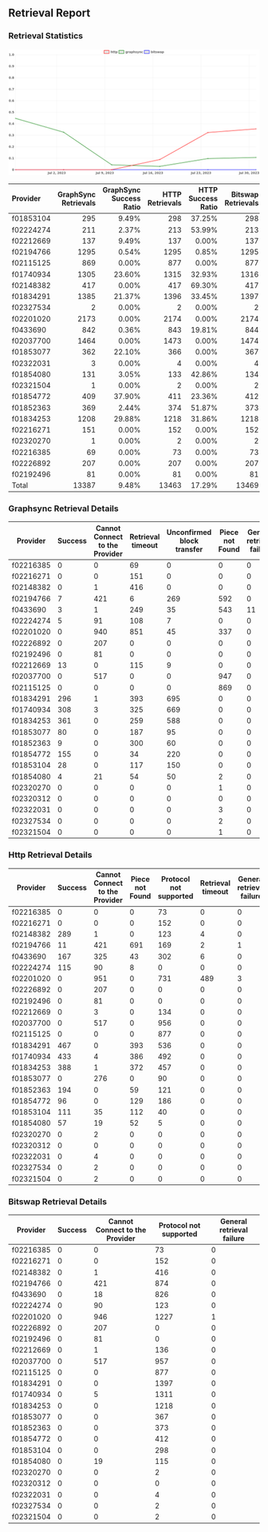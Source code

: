 ## Retrieval Report
### Retrieval Statistics
<img src="https://raw.githubusercontent.com/data-preservation-programs/filplus-checker-assets/main/filecoin-project/filecoin-plus-large-datasets/issues/2055/1691044592708.png"/>

| Provider  | GraphSync Retrievals | GraphSync Success Ratio | HTTP Retrievals | HTTP Success Ratio | Bitswap Retrievals | Bitswap Success Ratio |
| :-------- | -------------------: | ----------------------: | --------------: | -----------------: | -----------------: | --------------------: |
| f01853104 |                  295 |                   9.49% |             298 |             37.25% |                298 |                 0.00% |
| f02224274 |                  211 |                   2.37% |             213 |             53.99% |                213 |                 0.00% |
| f02212669 |                  137 |                   9.49% |             137 |              0.00% |                137 |                 0.00% |
| f02194766 |                 1295 |                   0.54% |            1295 |              0.85% |               1295 |                 0.00% |
| f02115125 |                  869 |                   0.00% |             877 |              0.00% |                877 |                 0.00% |
| f01740934 |                 1305 |                  23.60% |            1315 |             32.93% |               1316 |                 0.00% |
| f02148382 |                  417 |                   0.00% |             417 |             69.30% |                417 |                 0.00% |
| f01834291 |                 1385 |                  21.37% |            1396 |             33.45% |               1397 |                 0.00% |
| f02327534 |                    2 |                   0.00% |               2 |              0.00% |                  2 |                 0.00% |
| f02201020 |                 2173 |                   0.00% |            2174 |              0.00% |               2174 |                 0.00% |
| f0433690  |                  842 |                   0.36% |             843 |             19.81% |                844 |                 0.00% |
| f02037700 |                 1464 |                   0.00% |            1473 |              0.00% |               1474 |                 0.00% |
| f01853077 |                  362 |                  22.10% |             366 |              0.00% |                367 |                 0.00% |
| f02322031 |                    3 |                   0.00% |               4 |              0.00% |                  4 |                 0.00% |
| f01854080 |                  131 |                   3.05% |             133 |             42.86% |                134 |                 0.00% |
| f02321504 |                    1 |                   0.00% |               2 |              0.00% |                  2 |                 0.00% |
| f01854772 |                  409 |                  37.90% |             411 |             23.36% |                412 |                 0.00% |
| f01852363 |                  369 |                   2.44% |             374 |             51.87% |                373 |                 0.00% |
| f01834253 |                 1208 |                  29.88% |            1218 |             31.86% |               1218 |                 0.00% |
| f02216271 |                  151 |                   0.00% |             152 |              0.00% |                152 |                 0.00% |
| f02320270 |                    1 |                   0.00% |               2 |              0.00% |                  2 |                 0.00% |
| f02216385 |                   69 |                   0.00% |              73 |              0.00% |                 73 |                 0.00% |
| f02226892 |                  207 |                   0.00% |             207 |              0.00% |                207 |                 0.00% |
| f02192496 |                   81 |                   0.00% |              81 |              0.00% |                 81 |                 0.00% |
| Total     |                13387 |                   9.48% |           13463 |             17.29% |              13469 |                 0.00% |

### Graphsync Retrieval Details
| Provider  | Success | Cannot Connect to the Provider | Retrieval timeout | Unconfirmed block transfer | Piece not Found | General retrieval failure |
| --------- | ------- | ------------------------------ | ----------------- | -------------------------- | --------------- | ------------------------- |
| f02216385 | 0       | 0                              | 69                | 0                          | 0               | 0                         |
| f02216271 | 0       | 0                              | 151               | 0                          | 0               | 0                         |
| f02148382 | 0       | 1                              | 416               | 0                          | 0               | 0                         |
| f02194766 | 7       | 421                            | 6                 | 269                        | 592             | 0                         |
| f0433690  | 3       | 1                              | 249               | 35                         | 543             | 11                        |
| f02224274 | 5       | 91                             | 108               | 7                          | 0               | 0                         |
| f02201020 | 0       | 940                            | 851               | 45                         | 337             | 0                         |
| f02226892 | 0       | 207                            | 0                 | 0                          | 0               | 0                         |
| f02192496 | 0       | 81                             | 0                 | 0                          | 0               | 0                         |
| f02212669 | 13      | 0                              | 115               | 9                          | 0               | 0                         |
| f02037700 | 0       | 517                            | 0                 | 0                          | 947             | 0                         |
| f02115125 | 0       | 0                              | 0                 | 0                          | 869             | 0                         |
| f01834291 | 296     | 1                              | 393               | 695                        | 0               | 0                         |
| f01740934 | 308     | 3                              | 325               | 669                        | 0               | 0                         |
| f01834253 | 361     | 0                              | 259               | 588                        | 0               | 0                         |
| f01853077 | 80      | 0                              | 187               | 95                         | 0               | 0                         |
| f01852363 | 9       | 0                              | 300               | 60                         | 0               | 0                         |
| f01854772 | 155     | 0                              | 34                | 220                        | 0               | 0                         |
| f01853104 | 28      | 0                              | 117               | 150                        | 0               | 0                         |
| f01854080 | 4       | 21                             | 54                | 50                         | 2               | 0                         |
| f02320270 | 0       | 0                              | 0                 | 0                          | 1               | 0                         |
| f02320312 | 0       | 0                              | 0                 | 0                          | 0               | 0                         |
| f02322031 | 0       | 0                              | 0                 | 0                          | 3               | 0                         |
| f02327534 | 0       | 0                              | 0                 | 0                          | 2               | 0                         |
| f02321504 | 0       | 0                              | 0                 | 0                          | 1               | 0                         |

### Http Retrieval Details
| Provider  | Success | Cannot Connect to the Provider | Piece not Found | Protocol not supported | Retrieval timeout | General retrieval failure |
| --------- | ------- | ------------------------------ | --------------- | ---------------------- | ----------------- | ------------------------- |
| f02216385 | 0       | 0                              | 0               | 73                     | 0                 | 0                         |
| f02216271 | 0       | 0                              | 0               | 152                    | 0                 | 0                         |
| f02148382 | 289     | 1                              | 0               | 123                    | 4                 | 0                         |
| f02194766 | 11      | 421                            | 691             | 169                    | 2                 | 1                         |
| f0433690  | 167     | 325                            | 43              | 302                    | 6                 | 0                         |
| f02224274 | 115     | 90                             | 8               | 0                      | 0                 | 0                         |
| f02201020 | 0       | 951                            | 0               | 731                    | 489               | 3                         |
| f02226892 | 0       | 207                            | 0               | 0                      | 0                 | 0                         |
| f02192496 | 0       | 81                             | 0               | 0                      | 0                 | 0                         |
| f02212669 | 0       | 3                              | 0               | 134                    | 0                 | 0                         |
| f02037700 | 0       | 517                            | 0               | 956                    | 0                 | 0                         |
| f02115125 | 0       | 0                              | 0               | 877                    | 0                 | 0                         |
| f01834291 | 467     | 0                              | 393             | 536                    | 0                 | 0                         |
| f01740934 | 433     | 4                              | 386             | 492                    | 0                 | 0                         |
| f01834253 | 388     | 1                              | 372             | 457                    | 0                 | 0                         |
| f01853077 | 0       | 276                            | 0               | 90                     | 0                 | 0                         |
| f01852363 | 194     | 0                              | 59              | 121                    | 0                 | 0                         |
| f01854772 | 96      | 0                              | 129             | 186                    | 0                 | 0                         |
| f01853104 | 111     | 35                             | 112             | 40                     | 0                 | 0                         |
| f01854080 | 57      | 19                             | 52              | 5                      | 0                 | 0                         |
| f02320270 | 0       | 2                              | 0               | 0                      | 0                 | 0                         |
| f02320312 | 0       | 0                              | 0               | 0                      | 0                 | 0                         |
| f02322031 | 0       | 4                              | 0               | 0                      | 0                 | 0                         |
| f02327534 | 0       | 2                              | 0               | 0                      | 0                 | 0                         |
| f02321504 | 0       | 2                              | 0               | 0                      | 0                 | 0                         |

### Bitswap Retrieval Details
| Provider  | Success | Cannot Connect to the Provider | Protocol not supported | General retrieval failure |
| --------- | ------- | ------------------------------ | ---------------------- | ------------------------- |
| f02216385 | 0       | 0                              | 73                     | 0                         |
| f02216271 | 0       | 0                              | 152                    | 0                         |
| f02148382 | 0       | 1                              | 416                    | 0                         |
| f02194766 | 0       | 421                            | 874                    | 0                         |
| f0433690  | 0       | 18                             | 826                    | 0                         |
| f02224274 | 0       | 90                             | 123                    | 0                         |
| f02201020 | 0       | 946                            | 1227                   | 1                         |
| f02226892 | 0       | 207                            | 0                      | 0                         |
| f02192496 | 0       | 81                             | 0                      | 0                         |
| f02212669 | 0       | 1                              | 136                    | 0                         |
| f02037700 | 0       | 517                            | 957                    | 0                         |
| f02115125 | 0       | 0                              | 877                    | 0                         |
| f01834291 | 0       | 0                              | 1397                   | 0                         |
| f01740934 | 0       | 5                              | 1311                   | 0                         |
| f01834253 | 0       | 0                              | 1218                   | 0                         |
| f01853077 | 0       | 0                              | 367                    | 0                         |
| f01852363 | 0       | 0                              | 373                    | 0                         |
| f01854772 | 0       | 0                              | 412                    | 0                         |
| f01853104 | 0       | 0                              | 298                    | 0                         |
| f01854080 | 0       | 19                             | 115                    | 0                         |
| f02320270 | 0       | 0                              | 2                      | 0                         |
| f02320312 | 0       | 0                              | 0                      | 0                         |
| f02322031 | 0       | 0                              | 4                      | 0                         |
| f02327534 | 0       | 0                              | 2                      | 0                         |
| f02321504 | 0       | 0                              | 2                      | 0                         |
